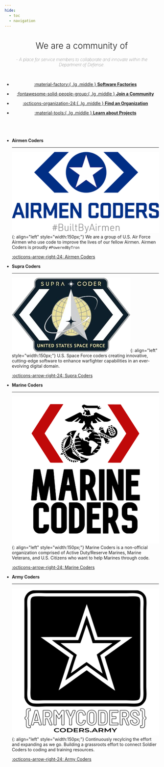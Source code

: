 ```yaml
---
hide:
  - toc
  - navigation
---
```


<h1 style="font-weight: 300" align="center" class="typerheader">
 We are a community of
  <a style="font-weight: 400" href="#" class="typewrite" data-period="2000" data-type='[ "Developers.", "Marines.", "Sailors.", "Engineers.", "Airmen.", "Guardians.", "Veterans."]'>
    <span class="wrap"></span>
  </a>
</h1>
<h4 align="center" style="font-weight: 100 !important;">
  <em>- A place for service members to collaborate and innovate within the Department of Defense.</em>
</h4>

<div class="cards grid special" markdown>

-   [:material-factory:{ .lg .middle } __Software Factories__](/swf)

-   [:fontawesome-solid-people-group:{ .lg .middle } __Join a Community__](/communities)

-   [:octicons-organization-24:{ .lg .middle } __Find an Organization__](/organizations)

-   [:material-tools:{ .lg .middle } __Learn about Projects__](/projects)

</div>

</br>

<div class="grid cards" markdown>

-   __Airmen Coders__

    ---

    ![Airmen Coders Logo](assets/organizations/airmencoders.png){: align="left" style="width:150px;"}
    We are a group of U.S. Air Force Airmen who use code to improve the lives of our fellow Airmen. Airmen Coders is proudly `#PoweredByTron`

    [:octicons-arrow-right-24: Airmen Coders](https://airmencoders.us/)

-   __Supra Coders__

    ---
    ![Supra Coders Logo](assets/organizations/supracoders.png){: align="left" style="width:150px;"}
    U.S. Space Force coders creating innovative, cutting-edge software to enhance warfighter capabilities in an ever-evolving digital domain.

    [:octicons-arrow-right-24: Supra Coders](https://supracoders.us/)

-   __Marine Coders__

    ---
    ![Marine Coders Logo](assets/organizations/marinecoders_small_text_invert.png){: align="left" style="width:150px;"}
    Marine Coders is a non-official organization comprised of Active Duty/Reserve Marines, Marine Veterans, and U.S. Citizens who want to help Marines through code.

    [:octicons-arrow-right-24: Marine Coders](https://marines.dev)

-   __Army Coders__

    ---
    ![Army Coders Logos](assets/organizations/armycoders_logo1.png){: align="left" style="width:150px;"}
    Continuously recylcing the effort and expanding as we go. Building a grassroots effort to connect Soldier Coders to coding and training resources.

    [:octicons-arrow-right-24: Army Coders](https://coders.army/)

</div>

<style>
.special {
    grid-gap: .4rem;
    display: grid;
    grid-template-columns: repeat(auto-fit,minmax(4rem,1fr)) !important;
    margin: 1em 0;
}

.special li {
    text-align: center;
}

.special a {
    display: block;
}

@media only screen and (max-width: 600px) {
    .md-typeset .grid {
        grid-gap: .4rem;
        display: grid;
        grid-template-columns: repeat(auto-fit,minmax(16rem,1fr));
        margin: 1em 0;
    }
}
@media only screen and (min-width: 600px) {
    .md-typeset .grid {
        grid-gap: .4rem;
        display: grid;
        grid-template-columns: repeat(auto-fit,minmax(20rem,1fr));
        margin: 1em 0;
    }
}
</style>

<script>
var TxtType = function(el, toRotate, period) {
        this.toRotate = toRotate;
        this.el = el;
        this.loopNum = 0;
        this.period = parseInt(period, 10) || 2000;
        this.txt = '';
        this.tick();
        this.isDeleting = false;
    };

    TxtType.prototype.tick = function() {
        var i = this.loopNum % this.toRotate.length;
        var fullTxt = this.toRotate[i];

        if (this.isDeleting) {
        this.txt = fullTxt.substring(0, this.txt.length - 1);
        } else {
        this.txt = fullTxt.substring(0, this.txt.length + 1);
        }

        this.el.innerHTML = '<span class="wrap">'+this.txt+'</span>';

        var that = this;
        var delta = 200 - Math.random() * 100;

        if (this.isDeleting) { delta /= 2; }

        if (!this.isDeleting && this.txt === fullTxt) {
        delta = this.period;
        this.isDeleting = true;
        } else if (this.isDeleting && this.txt === '') {
        this.isDeleting = false;
        this.loopNum++;
        delta = 500;
        }

        setTimeout(function() {
        that.tick();
        }, delta);
    };

    window.onload = function() {
        var elements = document.getElementsByClassName('typewrite');
        for (var i=0; i<elements.length; i++) {
            var toRotate = elements[i].getAttribute('data-type');
            var period = elements[i].getAttribute('data-period');
            if (toRotate) {
              new TxtType(elements[i], JSON.parse(toRotate), period);
            }
        }
        // INJECT CSS
        var css = document.createElement("style");
        css.type = "text/css";
        css.innerHTML = ".typewrite > .wrap { border-right: 0.08em solid #fff}";
        document.body.appendChild(css);
    };
</script>
